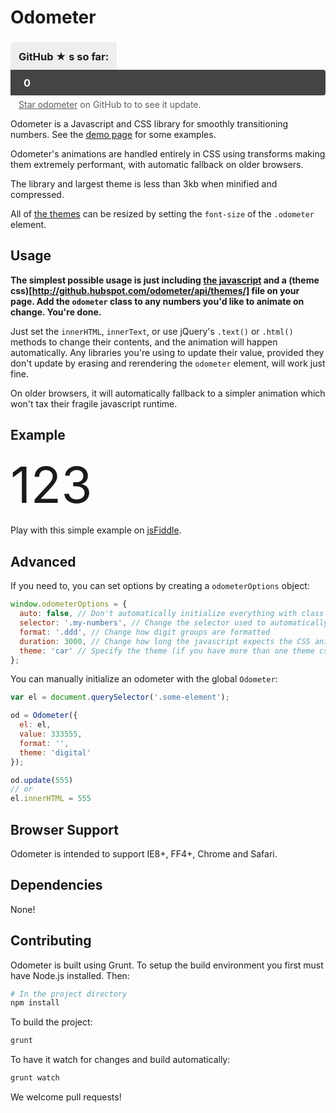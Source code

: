 Odometer
========

<style>
.odometer-github-stars {
  margin-bottom: 6px;
}
.odometer-github-stars .odometer-label {
  background: #eee;
  display: inline-block;
  padding: 15px 13px 13px;
  line-height: 1;
  vertical-align: middle;
  border-radius: 4px 0 0 4px;
}
.odometer-github-stars .odometer {
  background: #444;
  color: #fff;
  padding: 13px 21px 11px;
  margin: auto;
  line-height: 1 !important;
  border-radius: 0 4px 4px 0;
}
.odometer-github-stars + p {
  display: none;
}
.odometer-subtitle {
  padding-left: 13px;
  opacity: 0.7;
}
.odometer.odometer-theme-car {
  font-size: 80px;
  line-height: 100px;
}
</style>

<link rel="stylesheet" href="https://rawgithub.com/HubSpot/odometer/master/themes/odometer-theme-minimal.css" />
<script>
  odometerOptions = { auto: false };
</script>
<script src="http://ajax.googleapis.com/ajax/libs/jquery/1.10.2/jquery.min.js"></script>
<link rel="stylesheet" href="https://rawgithub.com/HubSpot/odometer/master/themes/odometer-theme-car.css" />
<script src="odometer.js"></script>
<script>
  $(function(){
    var starsOdometer = new Odometer({ el: $('.odometer-github-stars .odometer')[0], theme: 'minimal', value: '0' });
    starsOdometer.render()

    var exampleOdometerValue = 123456;
    var exampleOdometer = new Odometer({ el: $('.odometer-example')[0], theme: 'car', value: exampleOdometerValue });
    exampleOdometer.render()

    setInterval(function(){
      exampleOdometer.update(exampleOdometerValue++);
    }, 3000);

    var i = 0;
    var update = function() {
      $.ajax("https://api.github.com/repos/HubSpot/odometer", {
        cache: false,
        success: function(data){
          if (data.watchers_count)
            starsOdometer.update(data.watchers_count);
        },
        complete: function(xhr){
          remaining = xhr.getResponseHeader('X-RateLimit-Remaining');

          setTimeout(update, 1000 * (4 + Math.pow(1.1, (60 - remaining))));
        }
      });
    };

    setInterval(function(){
      // Github's limits reset every hour
      i = 0;
    }, 3600*1000);

    setTimeout(update, 1000);
  });
</script>

<h3 class="odometer-github-stars"><span class="odometer-label">GitHub ★ s so far:</span><div class="odometer">0</div></h3>
<div class="odometer-subtitle"><a href="http://github.com/HubSpot/odometer" target="_blank">Star odometer</a> on GitHub to to see it update.</div>

Odometer is a Javascript and CSS library for smoothly transitioning numbers.
See the [demo page](http://github.hubspot.com/odometer/docs/welcome) for some examples.

Odometer's animations are handled entirely in CSS using transforms making
them extremely performant, with automatic fallback on older browsers.

The library and largest theme is less than 3kb when minified and compressed.

All of [the themes](http://github.hubspot.com/odometer/api/themes/) can be resized by setting the `font-size` of the `.odometer` element.

Usage
-----

**The simplest possible usage is just including [the javascript](https://raw.github.com/HubSpot/odometer/v0.3.4/odometer.min.js) and a (theme css)[http://github.hubspot.com/odometer/api/themes/]
file on your page.  Add the `odometer` class to any numbers you'd like to animate on change.  You're done.**

Just set the `innerHTML`, `innerText`, or use jQuery's `.text()` or `.html()` methods to change their contents, and the animation
will happen automatically.  Any libraries you're using to update their value, provided they don't update by erasing and rerendering
the `odometer` element, will work just fine.

On older browsers, it will automatically fallback to a simpler animation which won't tax their fragile javascript runtime.

Example
-------

<div class="odometer odometer-theme-car odometer-example">123</div>

Play with this simple example on [jsFiddle](http://jsfiddle.net/adamschwartz/rx6BQ/).

Advanced
--------

If you need to, you can set options by creating a `odometerOptions` object:

```javascript
window.odometerOptions = {
  auto: false, // Don't automatically initialize everything with class 'odometer'
  selector: '.my-numbers', // Change the selector used to automatically find things to be animated
  format: '.ddd', // Change how digit groups are formatted
  duration: 3000, // Change how long the javascript expects the CSS animation to take
  theme: 'car' // Specify the theme (if you have more than one theme css file on the page)
};
```

You can manually initialize an odometer with the global `Odometer`:

```javascript
var el = document.querySelector('.some-element');

od = Odometer({
  el: el,
  value: 333555,
  format: '',
  theme: 'digital'
});

od.update(555)
// or
el.innerHTML = 555
```

Browser Support
---------------

Odometer is intended to support IE8+, FF4+, Chrome and Safari.

Dependencies
------------

None!

Contributing
------------

Odometer is built using Grunt.  To setup the build environment you first
must have Node.js installed.  Then:

```bash
# In the project directory
npm install
```

To build the project:
```bash
grunt
```

To have it watch for changes and build automatically:
```bash
grunt watch
```

We welcome pull requests!
